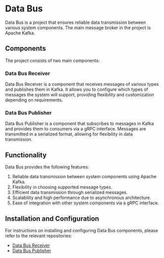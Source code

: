 # Data Bus

Data Bus is a project that ensures reliable data transmission between various system components. The main message broker
in the project is Apache Kafka.

## Components

The project consists of two main components:

### Data Bus Receiver

Data Bus Receiver is a component that receives messages of various types and publishes them in Kafka. It allows you to
configure which types of messages the system will support, providing flexibility and customization depending
on requirements.

### Data Bus Publisher

Data Bus Publisher is a component that subscribes to messages in Kafka and provides them to consumers via a gRPC
interface. Messages are transmitted in a serialized format, allowing for flexibility in data transmission.

## Functionality

Data Bus provides the following features:

1. Reliable data transmission between system components using Apache Kafka.
2. Flexibility in choosing supported message types.
3. Efficient data transmission through serialized messages.
4. Scalability and high performance due to asynchronous architecture.
5. Ease of integration with other system components via a gRPC interface.

## Installation and Configuration

For instructions on installing and configuring Data Bus components, please refer to the relevant repositories:

- [Data Bus Receiver](https://github.com/MihasBel/data-bus-receiver#getting-started)
- [Data Bus Publisher](https://github.com/MihasBel/data-bus-publisher#getting-started)
